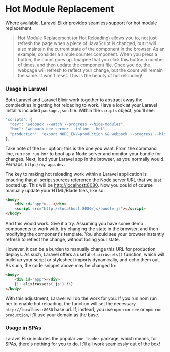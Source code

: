 # Hot Module Replacement

Where available, Laravel Elixir provides seamless support for hot module replacement.

> Hot Module Replacement \(or Hot Reloading\) allows you to, not just refresh the page when a piece of JavaScript is changed, but it will also maintain the current state of the component in the browser. As an example, consider a simple counter component. When you press a button, the count goes up. Imagine that you click this button a number of times, and then update the component file. Once you do, the webpage will refresh to reflect your change, but the count will remain the same. It won't reset. This is the beauty of hot reloading!

### Usage in Laravel

Both Laravel and Laravel Elixir work together to abstract away the complexities in getting hot reloading to work. Have a look at your Laravel install's included `package.json` file. Within the `scripts` object, you'll see:

```js
"scripts": {
  "dev": "webpack --watch --progress --hide-modules",
  "hmr": "webpack-dev-server --inline --hot",
  "production": "export NODE_ENV=production && webpack --progress --hide-modules"
},
```

Take note of the `hmr` option; this is the one you want. From the command line, run `npm run hmr` to boot up a Node server and monitor your bundle for changes. Next, load your Laravel app in the browser, as you normally would. Perhaps, `http://my-app.dev`.

The key to making hot reloading work within a Laravel application is ensuring that all script sources reference the Node server URL that we just booted up. This will be [http://localhost:8080](http://localhost:8080). Now you could of course manually update your HTML/Blade files, like so:

```html
<body>
    <div id="app">...</div>
    <script src="http://localhost:8080/js/bundle.js"></script>
</body>
```

And this would work. Give it a try. Assuming you have some demo components to work with, try changing the state in the browser, and then modifying the component's template. You should see your browser instantly refresh to reflect the change, without losing your state.

However, it can be a burden to manually change this URL for production deploys. As such, Laravel offers a useful `elixirAssets()` function, which will build up your script or stylesheet imports dynamically, and echo them out. As such, the code snippet above may be changed to:

```html
<body>
    <div id="app"></div>
    {!! elixirAssets('js') !!}
</body>
```

With this adjustment, Laravel will do the work for you. If you run nom run her to enable hot reloading, the function will set the necessary `http://localhost:8080` base url. If, instead, you use `npm run dev` or `npm run production`, it'll use your domain as the base.



### Usage in SPAs

Laravel Elixir includes the popular `vue-loader` package, which means, for SPAs, there's nothing for you to do. It'll all work seamlessly out of the box!

